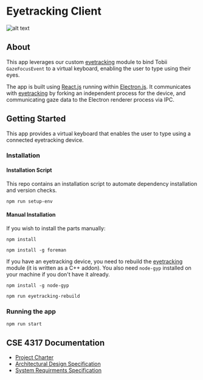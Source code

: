 # Eyetracking Client

![alt text](./media/helloworld3.gif)

## About

This app leverages our custom [eyetracking](https://github.com/EyeTrackingCSE/eyetracking) module to bind Tobii `GazeFocusEvent` to a virtual keyboard, enabling the user to type using their eyes.

The app is built using [React.js](https://reactjs.org/) running within [Electron.js](https://www.electronjs.org/). It communicates with [eyetracking](https://github.com/EyeTrackingCSE/eyetracking) by forking an independent process for the device, and communicating gaze data to the Electron renderer process via IPC.

## Getting Started

This app provides a virtual keyboard that enables the user to type using a connected eyetracking device.

### Installation

#### Installation Script

This repo contains an installation script to automate dependency installation and version checks.

```npm run setup-env```

#### Manual Installation

If you wish to install the parts manually:

```npm install```

```npm install -g foreman```

If you have an eyetracking device, you need to rebuild the [eyetracking](https://github.com/EyeTrackingCSE/eyetracking) module (it is written as a C++ addon). You also need `node-gyp` installed on your machine if you don't have it already.

```npm install -g node-gyp```

```npm run eyetracking-rebuild```

### Running the app
```npm run start```

## CSE 4317 Documentation 

- [Project Charter](./documentation/project_charter.pdf)
- [Architectural Design Specification](./documentation/architectural_design_specification.pdf)
- [System Requirments Specification](./documentation/system_requirements_specification.pdf)
